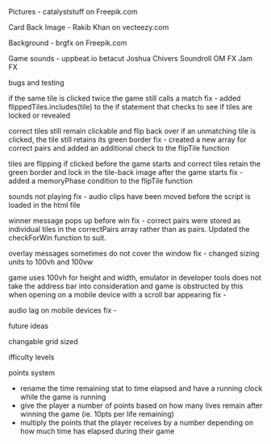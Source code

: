 Pictures - catalyststuff on Freepik.com

Card Back Image - Rakib Khan on vecteezy.com

Background - brgfx on Freepik.com

Game sounds - uppbeat.io
betacut
Joshua Chivers
Soundroll
OM FX
Jam FX


bugs and testing

if the same tile is clicked twice the game still calls a match
fix - added flippedTiles.includes(tile) to the if statement that checks to see if tiles are locked or revealed

correct tiles still remain clickable and flip back over if an unmatching tile is clicked, the tile still retains its green border
fix - created a new array for correct pairs and added an additional check to the flipTile function

tiles are flipping if clicked before the game starts and correct tiles retain the green border and lock in the tile-back image after the game starts
fix - added a memoryPhase condition to the flipTile function

sounds not playing
fix - audio clips have been moved before the script is loaded in the html file

winner message pops up before win
fix - correct pairs were stored as individual tiles in the correctPairs array rather than as pairs. Updated the checkForWin function to suit.

overlay messages sometimes do not cover the window
fix - changed sizing units to 100vh and 100vw

game uses 100vh for height and width, emulator in developer tools does not take the address bar into consideration and game is obstructed by this when opening on a mobile device with a scroll bar appearing
fix - 

audio lag on mobile devices
fix - 



future ideas

changable grid sized

ifficulty levels

points system
- rename the time remaining stat to time elapsed and have a running clock while the game is running
- give the player a number of points based on how many lives remain after winning the game (ie. 10pts per life remaining)
- multiply the points that the player receives by a number depending on how much time has elapsed during their game